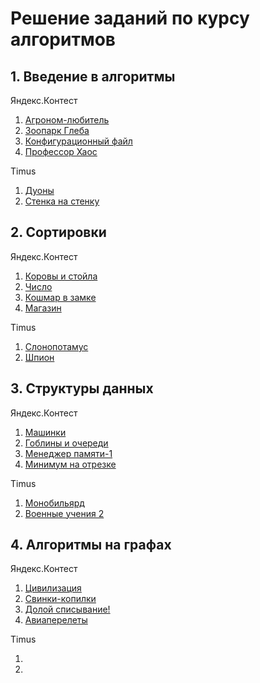 # Решение заданий по курсу алгоритмов

## 1. Введение в алгоритмы

Яндекс.Контест
1. [Агроном-любитель](src/1/agronomist.cpp)
2. [Зоопарк Глеба](src/1/zoo.cpp)
3. [Конфигурационный файл](src/1/config.cpp)
4. [Профессор Хаос](src/1/chaos.cpp)

Timus
1. [Дуоны](src/1/duons.cpp)
2. [Стенка на стенку](src/1/fighting.cpp)

## 2. Сортировки

Яндекс.Контест
1. [Коровы и стойла](src/2/cows.cpp)
2. [Число](src/2/number.cpp)
3. [Кошмар в замке](src/2/castle.cpp)
4. [Магазин](src/2/shop.cpp)

Timus
1. [Слонопотамус](src/2/elephpotamus.cpp)
2. [Шпион](src/2/spy.cpp)
    
## 3. Структуры данных

Яндекс.Контест
1. [Машинки](src/3/cars.cpp)
2. [Гоблины и очереди](src/3/goblins.cpp)
3. [Менеджер памяти-1](src/3/manager.cpp)
4. [Минимум на отрезке](src/3/minimum.cpp)

Timus
1. [Монобильярд](src/3/monobilliards.cpp)
2. [Военные учения 2](src/3/war.cpp)

## 4. Алгоритмы на графах

Яндекс.Контест
1. [Цивилизация](src/4/civilization.cpp)
2. [Свинки-копилки](src/4/pigs.cpp)
3. [Долой списывание!](src/4/cheating.cpp)
4. [Авиаперелеты](src/4/flights.cpp)

Timus
1. [](src/4/)
2. [](src/4/)
